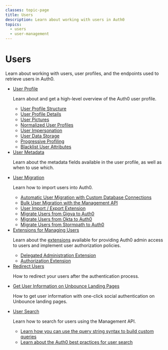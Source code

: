 ```yaml
---
classes: topic-page
title: Users
description: Learn about working with users in Auth0
topics:
  - users
  - user-management
---
```


<div class="topic-page-header">
  <div data-name="example" class="topic-page-badge"></div>
  <h1>Users</h1>
  <p>
    Learn about working with users, user profiles, and the endpoints used to retrieve users in Auth0.
  </p>
</div>

<ul class="topic-links">
  <li>
    <i class="icon icon-budicon-715"></i><a href="/user-profile">User Profile</a>
    <p>
        Learn about and get a high-level overview of the Auth0 user profile.
    </p>
    <ul>
      <li>
        <i class="icon icon-budicon-695"></i><a href="/user-profile/user-profile-structure">User Profile Structure</a>
      </li>
      <li>
        <i class="icon icon-budicon-695"></i><a href="/user-profile/user-profile-details">User Profile Details</a>
      </li>
      <li>
        <i class="icon icon-budicon-695"></i><a href="/user-profile/user-picture">User Pictures</a>
      </li>
      <li>
        <i class="icon icon-budicon-695"></i><a href="/user-profile/normalized/auth0">Normalized User Profiles</a>
      </li>
      <li>
        <i class="icon icon-budicon-695"></i><a href="/user-profile/user-impersonation">User Impersonation</a>
      </li>
      <li>
        <i class="icon icon-budicon-695"></i><a href="/user-profile/user-data-storage">User Data Storage</a>
      </li>
      <li>
        <i class="icon icon-budicon-695"></i><a href="/user-profile/progressive-profiling">Progressive Profiling</a>
      </li>
      <li>
        <i class="icon icon-budicon-695"></i><a href="/security/blacklisting-attributes">Blacklist User Attributes</a>
      </li>
    </ul>
  </li>
  <li>
    <i class="icon icon-budicon-715"></i><a href="/metadata">User Metadata</a>
    <p>
      Learn about the metadata fields available in the user profile, as well as when to use which.
    </p>
  </li>
  <li>
    <i class="icon icon-budicon-715"></i><a href="/users/migrations">User Migration</a>
    <p>
      Learn how to import users into Auth0.
    </p>
    <ul>
      <li>
        <i class="icon icon-budicon-695"></i><a href="/users/migrations/automatic">Automatic User Migration with Custom Database Connections</a>
      </li>
      <li>
        <i class="icon icon-budicon-695"></i><a href="/users/migrations/bulk-import">Bulk User Migration with the Management API</a>
      </li>
      <li>
        <i class="icon icon-budicon-695"></i><a href="/extensions/user-import-export">User Import / Export Extension</a>
      </li>
      <li>
        <i class="icon icon-budicon-695"></i><a href="/users/migrations/gigya">Migrate Users from Gigya to Auth0</a>
      </li>
      <li>
        <i class="icon icon-budicon-695"></i><a href="/users/migrations/okta">Migrate Users from Okta to Auth0</a>
      </li>
      <li>
        <i class="icon icon-budicon-695"></i><a href="/users/migrations/stormpath">Migrate Users from Stormpath to Auth0</a>
      </li>
    </ul>
  </li>
  <li>
    <i class="icon icon-budicon-715"></i><a href="/extensions/delegated-admin">Extensions for Managing Users</a>
    <p>
      Learn about the <a href="/extensions">extensions</a> available for providing Auth0 admin access to users and implement user authorization policies.
    </p>
    <ul>
      <li>
        <i class="icon icon-budicon-695"></i><a href="/extensions/delegated-admin">Delegated Administration Extension</a>
      </li>
      <li>
        <i class="icon icon-budicon-695"></i><a href="/extensions/authorization-extension/v2">Authorization Extension</a>
      </li>
    </ul>
  </li>
  <li>
    <i class="icon icon-budicon-715"></i><a href="/users/redirecting-users">Redirect Users</a>
    <p>
        How to redirect your users after the authentication process.
    </p>
  </li>
  <li>
    <i class="icon icon-budicon-715"></i><a href="/users/get-user-information-with-unbounce-landing-pages">Get User Information on Unbounce Landing Pages</a>
    <p>
        How to get user information with one-click social authentication on Unbounce landing pages.
    </p>
  </li>
  <li>
    <i class="icon icon-budicon-715"></i><a href="/users/search">User Search</a>
    <p>
        Learn how to search for users using the Management API.
    </p>
    <ul>
      <li>
        <i class="icon icon-budicon-695"></i><a href="/users/search/query-syntax">Learn how you can use the query string syntax to build custom queries</a>
      </li>
      <li>
        <i class="icon icon-budicon-695"></i><a href="/users/search/best-practices">Learn about the Auth0 best practices for user search</a>
      </li>
    </ul>
  </li>
</ul>
